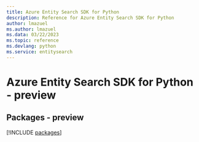 ```yaml
---
title: Azure Entity Search SDK for Python
description: Reference for Azure Entity Search SDK for Python
author: lmazuel
ms.author: lmazuel
ms.data: 03/22/2023
ms.topic: reference
ms.devlang: python
ms.service: entitysearch
---
```

# Azure Entity Search SDK for Python - preview
## Packages - preview
[!INCLUDE [packages](entity-search-index.md)]